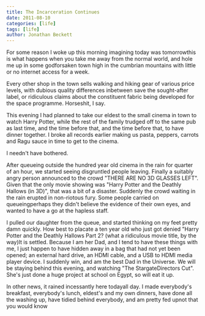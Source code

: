 ```yaml
---
title: The Incarceration Continues
date: 2011-08-10
categories: [life]
tags: [life]
author: Jonathan Beckett
---
```


For some reason I woke up this morning imagining today was tomorrowthis is what happens when you take me away from the normal world, and hole me up in some godforsaken town high in the cumbrian mountains with little or no internet access for a week.

Every other shop in the town sells walking and hiking gear of various price levels, with dubious quality differences inbetween save the sought-after label, or ridiculous claims about the constituent fabric being developed for the space programme. Horseshit, I say.

This evening I had planned to take our eldest to the small cinema in town to watch Harry Potter, while the rest of the family trudged off to the same pub as last time, and the time before that, and the time before that, to have dinner together. I broke all records earlier making us pasta, peppers, carrots and Ragu sauce in time to get to the cinema.

I needn't have bothered.

After queueing outside the hundred year old cinema in the rain for quarter of an hour, we started seeing disgruntled people leaving. Finally a suitably angry person announced to the crowd "THERE ARE NO 3D GLASSES LEFT". Given that the only movie showing was "Harry Potter and the Deathly Hallows (in 3D)", that was a bit of a disaster. Suddenly the crowd waiting in the rain erupted in non-riotous fury. Some people carried on queueingperhaps they didn't believe the evidence of their own eyes, and wanted to have a go at the hapless staff.

I pulled our daughter from the queue, and started thinking on my feet pretty damn quickly. How best to placate a ten year old who just got denied "Harry Potter and the Deathly Hallows Part 2? (what a ridiculous movie title, by the way)It is settled. Because I am her Dad, and I tend to have these things with me, I just happen to have hidden away in a bag that had not yet been opened; an external hard drive, an HDMI cable, and a USB to HDMI media player device. I suddenly win, and am the best Dad in the Universe. We will be staying behind this evening, and watching "The StargateDirectors Cut". She's just done a huge project at school on Egypt, so will eat it up.

In other news, it rained incessantly here todayall day. I made everybody's breakfast, everybody's lunch, eldest's and my own dinners, have done all the washing up, have tidied behind everybody, and am pretty fed upnot that you would know